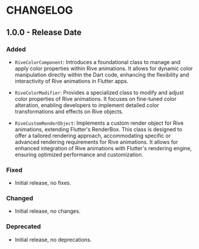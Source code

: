 # CHANGELOG

## 1.0.0 - Release Date

### Added

- `RiveColorComponent`: Introduces a foundational class to manage and apply color properties within Rive animations. It allows for dynamic color manipulation directly within the Dart code, enhancing the flexibility and interactivity of Rive animations in Flutter apps.

- `RiveColorModifier`: Provides a specialized class to modify and adjust color properties of Rive animations. It focuses on fine-tuned color alteration, enabling developers to implement detailed color transformations and effects on Rive objects.

- `RiveCustomRenderObject`: Implements a custom render object for Rive animations, extending Flutter's RenderBox. This class is designed to offer a tailored rendering approach, accommodating specific or advanced rendering requirements for Rive animations. It allows for enhanced integration of Rive animations with Flutter's rendering engine, ensuring optimized performance and customization.

### Fixed

- Initial release, no fixes.

### Changed

- Initial release, no changes.

### Deprecated

- Initial release, no deprecations.
